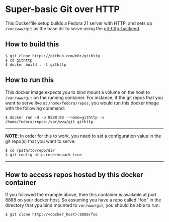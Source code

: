 # Super-basic Git over HTTP

This Dockerfile setup builds a Fedora 21 server with HTTP, and sets up `/var/www/git` as the base dir to serve using the [git-http-backend](http://git-scm.com/docs/git-http-backend).

## How to build this

    $ git clone https://github.com/nhr/githttp
    $ cd githttp
    $ docker build . -t githttp

## How to run this
This docker image expects you to bind mount a volume on the host to `/var/www/git` on the running container. For instance, if the git repos that you want to serve live at `/home/fedora/repos`, you would run this docker image with the following command:

    $ docker run -d -p 8888:80 --name=githttp -v /home/fedora/repos:/var/www/git githttp

- - -

**NOTE**: In order for this to work, you need to set a configuration value in the git repo(s) that you want to serve:

    $ cd /path/to/repo/dir
    $ git config http.receivepack true

- - -

## How to access repos hosted by this docker container
If you followed the example above, then this container is available at port 8888 on your docker host. So assuming you have a repo called "foo" in the directory that ypu bind mounted to `var/www/git`, you should be able to run:

    $ git clone http://<docker_host>:8888/foo

